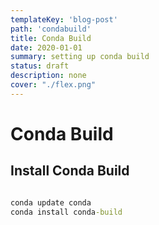 ```yaml
---
templateKey: 'blog-post'
path: 'condabuild'
title: Conda Build
date: 2020-01-01
summary: setting up conda build
status: draft
description: none
cover: "./flex.png"
---
```


# Conda Build

## Install Conda Build
```cmd

conda update conda
conda install conda-build
```
